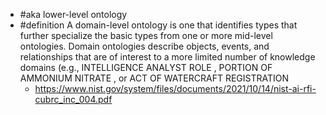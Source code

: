
- #aka lower-level ontology
- #definition A domain-level ontology is one that identifies types that further specialize the basic types from one or more mid-level ontologies. Domain ontologies describe objects, events, and relationships that are of interest to a more limited number of knowledge domains (e.g., INTELLIGENCE ANALYST ROLE , PORTION OF AMMONIUM NITRATE , or ACT OF WATERCRAFT REGISTRATION 
  - https://www.nist.gov/system/files/documents/2021/10/14/nist-ai-rfi-cubrc_inc_004.pdf
